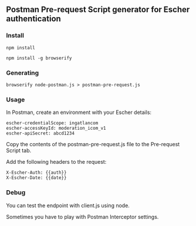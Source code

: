## Postman Pre-request Script generator for Escher authentication

### Install
```
npm install

npm install -g browserify
```

### Generating

```
browserify node-postman.js > postman-pre-request.js
```

### Usage

In Postman, create an environment with your Escher details:
```
escher-credentialScope: ingatlancom
escher-accessKeyId: moderation_icom_v1
escher-apiSecret: abcd1234
```
Copy the contents of the postman-pre-request.js file to the Pre-request Script tab. 

Add the following headers to the request:
```
X-Escher-Auth: {{auth}}
X-Escher-Date: {{date}}
```
### Debug

You can test the endpoint with client.js using node.

Sometimes you have to play with Postman Interceptor settings.
